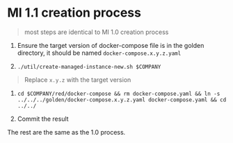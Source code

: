 # MI 1.1 creation process

> most steps are identical to MI 1.0 creation process

1. Ensure the target version of docker-compose file is in the golden directory, it should be named `docker-compose.x.y.z.yaml`

1. `./util/create-managed-instance-new.sh $COMPANY`

> Replace `x.y.z` with the target version

1. `cd $COMPANY/red/docker-compose && rm docker-compose.yaml && ln -s ../../../golden/docker-compose.x.y.z.yaml docker-compose.yaml && cd ../../`

1. Commit the result

The rest are the same as the 1.0 process.
